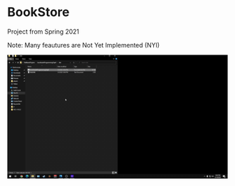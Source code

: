 # BookStore
Project from Spring 2021

Note: Many feautures are Not Yet Implemented (NYI)

![](StoreDemo.gif)

